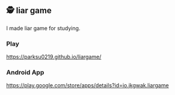 ## 🕵 liar game

I made liar game for studying.

### Play
https://parksu0219.github.io/liargame/

### Android App
https://play.google.com/store/apps/details?id=io.jkgwak.liargame
